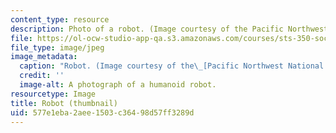 ```yaml
---
content_type: resource
description: Photo of a robot. (Image courtesy of the Pacific Northwest National Laboratory.)
file: https://ol-ocw-studio-app-qa.s3.amazonaws.com/courses/sts-350-social-study-of-science-and-technology-spring-2004/577e1eba2aee1503c36498d57ff3289d_sts-350s04-th.jpg
file_type: image/jpeg
image_metadata:
  caption: "Robot. (Image courtesy of the\_[Pacific Northwest National Laboratory](http://www.pnl.gov/).)"
  credit: ''
  image-alt: A photograph of a humanoid robot.
resourcetype: Image
title: Robot (thumbnail)
uid: 577e1eba-2aee-1503-c364-98d57ff3289d
---
```

